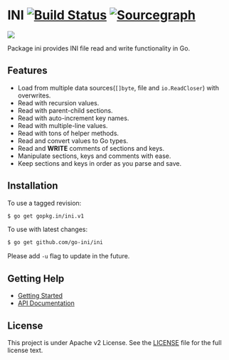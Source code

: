 INI [![Build Status](https://travis-ci.org/go-ini/ini.svg?branch=master)](https://travis-ci.org/go-ini/ini) [![Sourcegraph](https://sourcegraph.com/github.com/go-ini/ini/-/badge.svg)](https://sourcegraph.com/github.com/go-ini/ini?badge)
===

![](https://avatars0.githubusercontent.com/u/10216035?v=3&s=200)

Package ini provides INI file read and write functionality in Go.

## Features

- Load from multiple data sources(`[]byte`, file and `io.ReadCloser`) with overwrites.
- Read with recursion values.
- Read with parent-child sections.
- Read with auto-increment key names.
- Read with multiple-line values.
- Read with tons of helper methods.
- Read and convert values to Go types.
- Read and **WRITE** comments of sections and keys.
- Manipulate sections, keys and comments with ease.
- Keep sections and keys in order as you parse and save.

## Installation

To use a tagged revision:

```sh
$ go get gopkg.in/ini.v1
```

To use with latest changes:

```sh
$ go get github.com/go-ini/ini
```

Please add `-u` flag to update in the future.

## Getting Help

- [Getting Started](https://ini.unknwon.io/docs/intro/getting_started)
- [API Documentation](https://gowalker.org/gopkg.in/ini.v1)

## License

This project is under Apache v2 License. See the [LICENSE](LICENSE) file for the full license text.
